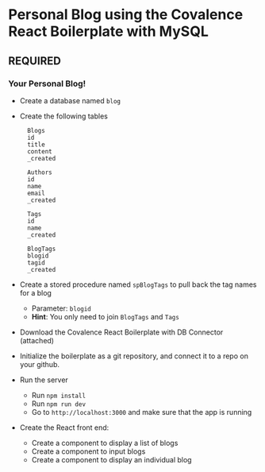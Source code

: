 # Personal Blog using the Covalence React Boilerplate with MySQL

## REQUIRED
### Your Personal Blog!
- Create a database named `blog`
- Create the following tables

        Blogs
        id
        title
        content
        _created

        Authors
        id
        name
        email
        _created

        Tags
        id
        name
        _created

        BlogTags
        blogid
        tagid
        _created
- Create a stored procedure named `spBlogTags` to pull back the tag names for a blog
    - Parameter: `blogid`
    - **Hint**: You only need to join `BlogTags` and `Tags`
- Download the Covalence React Boilerplate with DB Connector (attached)
- Initialize the boilerplate as a git repository, and connect it to a repo on your github.
- Run the server
    - Run `npm install`
    - Run `npm run dev`
    - Go to `http://localhost:3000` and make sure that the app is running
- Create the React front end:
    - Create a component to display a list of blogs
    - Create a component to input blogs
    - Create a component to display an individual blog